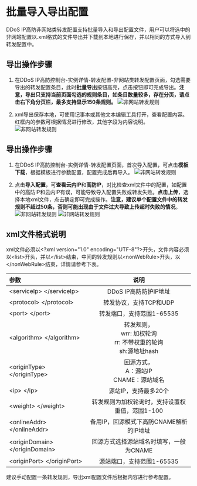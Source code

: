 # 批量导入导出配置

DDoS IP高防非网站类转发配置支持批量导入和导出配置文件，用户可以将选中的非网站配置以.xml格式的文件导出并下载到本地进行保存，并以相同的方式导入到转发配置中。

## 导出操作步骤

1. 在DDoS IP高防控制台-实例详情-转发配置-非网站类转发配置页面，勾选需要导出的转发配置条目，此时**批量导出**按钮高亮，点击按钮即可完成导出。**注意，导出只支持当前页面勾选的规则条目，如条目数量较多，存在分页，请点击右下角分页栏，最多支持显示150条规则。**
    ![非网站转发规则](../../../../../image/Advanced%20Anti-DDoS/Net-Service-export.PNG)

2. xml导出保存本地，可使用记事本或其他文本编辑工具打开，查看配置内容。红框内的参数可根据情况进行修改，其他字段为内容说明。
    ![非网站转发规则](../../../../../image/Advanced%20Anti-DDoS/Net-Service-export01.PNG)

## 导出操作步骤

1. 在DDoS IP高防控制台-实例详情-转发配置页面，首次导入配置，可点击**模板下载**，根据模板进行参数配置，配置完成后再导入。
    ![非网站转发规则](../../../../../image/Advanced%20Anti-DDoS/Net-Service-template.PNG)

2. 点击**导入配置**，可**查看云内IP**和**高防IP**，对比检查xml文件中的配置，如配置中的高防IP和云内IP有误，可能导致导入配置失败或转发失败。**点击上传**，选择本地xml文件，点击确定即可完成操作。**注意，建议单个配置文件中的转发规则不超过50条，否则可能出现由于文件过大导致上传超时失败的情况**。
    ![非网站转发规则](../../../../../image/Advanced%20Anti-DDoS/Net-Service-import.PNG)
    ![非网站转发规则](../../../../../image/Advanced%20Anti-DDoS/Net-Service-import01.PNG)

## xml文件格式说明

xml文件必须以\<?xml version="1.0" encoding="UTF-8"?\>开头，文件内容必须以\<list\>开头，并以\</list\>结束，中间的转发规则以\<nonWebRule\>开头，以\</nonWebRule\>结束，详情请参考下表。

| 参数 |  说明  |  
| :------ |:---------: |
| \<serviceIp\> \</serviceIp\>    |  DDoS IP高防防护IP地址 |
| \<protocol\> \</protocol\>  | 转发协议，支持TCP和UDP  |
| \<port\> \</port\>  | 转发端口，支持范围1-65535  |  	
| \<algorithm\> \</algorithm\>  | 转发规则，</br>wrr: 加权轮询</br>rr:  不带权重的轮询</br>sh:源地址hash |  
| \<originType\> \</originType\>  |  回源方式，</br>A：源站IP </br>CNAME：源站域名 |  
| \<ip\> \</ip\> |  源站IP，支持最多20个  |
| \<weight\> \</weight\>|  转发规则为加权轮询时，支持设置权重值，范围1-100  |
| \<onlineAddr\> \</onlineAddr\> |  备用IP，回源模式下高防CNAME解析的IP地址 |
| \<originDomain\> \</originDomain\> |  回源方式选择源站域名时填写，一般为CNAME |
| \<originPort\> \</originPort\> |  源站端口，支持范围1-65535 |

建议手动配置一条转发规则，导出xml配置文件后根据内容进行参考配置。
